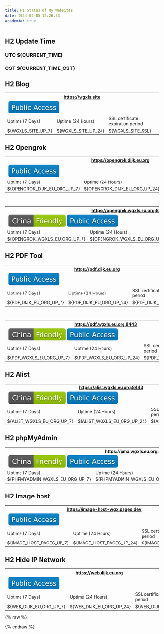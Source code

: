 ```yaml
---
title: H1 Status of My Websites 
date: 2024-04-05 12:26:53
academia: true
---
```


## H2 Update Time

### UTC ${CURRENT_TIME}

### CST ${CURRENT_TIME_CST}

## H2 Blog

<table>
  <tr>
    <th colspan="3"> 
      <a href="https://wgxls.site">https://wgxls.site </a> 
    </th>
  </tr>
  <tr>
    <td colspan="3">
    <img src="/img/${STATUS_WGXLS_SITE}" alt="">
    <img src="/img/Public-Access-blue.svg" alt=""> 
    </td>
  </tr>
  <tr>
    <td> Uptime (7 Days) </td>
    <td> Uptime (24 Hours) </td>
    <td> SSL certificate expiration period </td>
  </tr>
  <tr>
    <td> ${WGXLS_SITE_UP_7} </td>
    <td> ${WGXLS_SITE_UP_24} </td>
    <td> ${WGXLS_SITE_SSL} </td>
  </tr>
</table>

## H2 Opengrok


<table>
    <tr>
        <th colspan="3"> 
            <a href="https://opengrok.dijk.eu.org"> https://opengrok.dijk.eu.org </a>
        </th>
    </tr>
    <tr>
        <td colspan="3">
        <img src="/img/${STATUS_OPENGROK_DIJK_EU_ORG}" alt="">
        <img src="/img/Public-Access-blue.svg" alt=""> 
        </td>
    </tr>
    <tr>
        <td> Uptime (7 Days) </td>
        <td> Uptime (24 Hours) </td>
        <td> SSL certificate expiration period </td>
    </tr>
    <tr>
        <td> ${OPENGROK_DIJK_EU_ORG_UP_7} </td>
        <td> ${OPENGROK_DIJK_EU_ORG_UP_24} </td>
        <td> ${OPENGROK_DIJK_EU_ORG_SSL} </td>
    </tr>
</table>

<br>

<table>
    <tr>
        <th colspan="3"> 
            <a href="https://opengrok.wgxls.eu.org:8443"> https://opengrok.wgxls.eu.org:8443 </a>
        </th>
    </tr>
    <tr>
        <td colspan="3">
        <img src="/img/${STATUS_OPENGROK_WGXLS_EU_ORG}" alt="">
        <img src="/img/China-Friendly-green.svg" alt=""> 
        <img src="/img/Public-Access-blue.svg" alt=""> 
        </td>
    </tr>
    <tr>
        <td> Uptime (7 Days) </td>
        <td> Uptime (24 Hours) </td>
        <td> SSL certificate expiration period </td>
    </tr>
    <tr>
        <td> ${OPENGROK_WGXLS_EU_ORG_UP_7} </td>
        <td> ${OPENGROK_WGXLS_EU_ORG_UP_24} </td>
        <td> ${OPENGROK_WGXLS_EU_ORG_SSL} </td>
    </tr>
</table>

## H2 PDF Tool

<table>
    <tr>
        <th colspan="3">  
            <a href="https://pdf.dijk.eu.org"> https://pdf.dijk.eu.org </a>
        </th>
    </tr>
    <tr>
        <td colspan="3">
        <img src="/img/${STATUS_PDF_DIJK_EU_ORG}" alt="">
        <img src="/img/Public-Access-blue.svg" alt=""> 
        </td>
    </tr>
    <tr>
        <td> Uptime (7 Days) </td>
        <td> Uptime (24 Hours) </td>
        <td> SSL certificate expiration period </td>
    </tr>
    <tr>
        <td> ${PDF_DIJK_EU_ORG_UP_7} </td>
        <td> ${PDF_DIJK_EU_ORG_UP_24} </td>
        <td> ${PDF_DIJK_EU_ORG_SSL} </td>
    </tr>
</table>

<br>

<table>
    <tr>
        <th colspan="3"> 
            <a href="https://pdf.wgxls.eu.org:8443"> https://pdf.wgxls.eu.org:8443 </a>
        </th>
    </tr>
    <tr>
        <td colspan="3">
        <img src="/img/${STATUS_PDF_WGXLS_EU_ORG}" alt="">
        <img src="/img/China-Friendly-green.svg" alt=""> 
        <img src="/img/Public-Access-blue.svg" alt=""> 
        </td>
    </tr>
    <tr>
        <td> Uptime (7 Days) </td>
        <td> Uptime (24 Hours) </td>
        <td> SSL certificate expiration period </td>
    </tr>
    <tr>
        <td> ${PDF_WGXLS_EU_ORG_UP_7} </td>
        <td> ${PDF_WGXLS_EU_ORG_UP_24} </td>
        <td> ${PDF_WGXLS_EU_ORG_SSL} </td>
    </tr>
</table>

## H2 Alist

<table>
    <tr>
        <th colspan="3">  
            <a href="https://alist.wgxls.eu.org:8443"> https://alist.wgxls.eu.org:8443 </a>
        </th>
    </tr>
    <tr>
        <td colspan="3">
        <img src="/img/${STATUS_ALIST_WGXLS_EU_ORG}" alt="">
        <img src="/img/China-Friendly-green.svg" alt=""> 
        <img src="/img/Public-Access-blue.svg" alt=""> 
        </td>
    </tr>
    <tr>
        <td> Uptime (7 Days) </td>
        <td> Uptime (24 Hours) </td>
        <td> SSL certificate expiration period </td>
    </tr>
    <tr>
        <td> ${ALIST_WGXLS_EU_ORG_UP_7} </td>
        <td> ${ALIST_WGXLS_EU_ORG_UP_24} </td>
        <td> ${ALIST_WGXLS_EU_ORG_SSL} </td>
    </tr>
</table>

## H2 phpMyAdmin

<table>
    <tr>
        <th colspan="3">  
            <a href="https://pma.wgxls.eu.org:8443"> https://pma.wgxls.eu.org:8443 </a>
        </th>
    </tr>
    <tr>
        <td colspan="3">
        <img src="/img/${STATUS_PHPMYADMIN_WGXLS_EU_ORG}" alt="">
        <img src="/img/China-Friendly-green.svg" alt=""> 
        <img src="/img/Public-Access-blue.svg" alt=""> 
        </td>
    </tr>
    <tr>
        <td> Uptime (7 Days) </td>
        <td> Uptime (24 Hours) </td>
        <td> SSL certificate expiration period </td>
    </tr>
    <tr>
        <td> ${PHPMYADMIN_WGXLS_EU_ORG_UP_7} </td>
        <td> ${PHPMYADMIN_WGXLS_EU_ORG_UP_24} </td>
        <td> ${PHPMYADMIN_WGXLS_EU_ORG_SSL} </td>
    </tr>
</table>


## H2 Image host

<table>
    <tr>
        <th colspan="3">  
            <a href="https://image-host-wgx.pages.dev"> https://image-host-wgx.pages.dev </a>
        </th>
    </tr>
    <tr>
        <td colspan="3">
        <img src="/img/${STATUS_IMAGE_HOST_PAGES}" alt="">
        <img src="/img/Public-Access-blue.svg" alt=""> 
        </td>
    </tr>
    <tr>
        <td> Uptime (7 Days) </td>
        <td> Uptime (24 Hours) </td>
        <td> SSL certificate expiration period </td>
    </tr>
    <tr>
        <td> ${IMAGE_HOST_PAGES_UP_7} </td>
        <td> ${IMAGE_HOST_PAGES_UP_24} </td>
        <td> ${IMAGE_HOST_PAGES_SSL} </td>
    </tr>
</table>

## H2 Hide IP Network

<table>
    <tr>
        <th colspan="3">  
            <a href="https://web.dijk.eu.org"> https://web.dijk.eu.org </a>
        </th>
    </tr>
    <tr>
        <td colspan="3">
        <img src="/img/${STATUS_WEB_DIJK_EU_ORG}" alt="">
        <img src="/img/Public-Access-blue.svg" alt=""> 
        </td>
    </tr>
    <tr>
        <td> Uptime (7 Days) </td>
        <td> Uptime (24 Hours) </td>
        <td> SSL certificate expiration period </td>
    </tr>
    <tr>
        <td> ${WEB_DIJK_EU_ORG_UP_7} </td>
        <td> ${WEB_DIJK_EU_ORG_UP_24} </td>
        <td> ${WEB_DIJK_EU_ORG_SSL} </td>
    </tr>
</table>


{% raw %}

<script>
var tables = document.getElementsByTagName('table');
for (var i = 0; i < tables.length; i++) {
    var table = tables[i];
    var tr = table.getElementsByTagName('tr')[1];
    var imgdown = tr.querySelector('img[src="/img/Status-Down-red.svg"]');
    if (imgdown) {
        var th = table.getElementsByTagName('tr')[0].querySelector('th');
        th.innerHTML = '🔴 ' + th.innerHTML;
    }
    var imgup = tr.querySelector('img[src="/img/Status-Up-green.svg"]');
    if (imgup) {
        var th = table.getElementsByTagName('tr')[0].querySelector('th');
        th.innerHTML = '🟢 ' + th.innerHTML;
    }
}
</script>

{% endraw %}